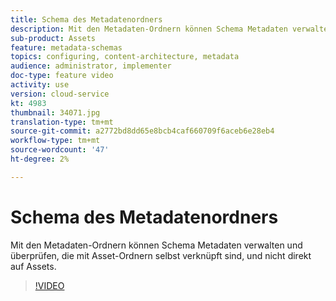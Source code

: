 ```yaml
---
title: Schema des Metadatenordners
description: Mit den Metadaten-Ordnern können Schema Metadaten verwalten und überprüfen, die mit Asset-Ordnern selbst verknüpft sind, und nicht direkt auf Assets.
sub-product: Assets
feature: metadata-schemas
topics: configuring, content-architecture, metadata
audience: administrator, implementer
doc-type: feature video
activity: use
version: cloud-service
kt: 4983
thumbnail: 34071.jpg
translation-type: tm+mt
source-git-commit: a2772bd8dd65e8bcb4caf660709f6aceb6e28eb4
workflow-type: tm+mt
source-wordcount: '47'
ht-degree: 2%

---
```



# Schema des Metadatenordners

Mit den Metadaten-Ordnern können Schema Metadaten verwalten und überprüfen, die mit Asset-Ordnern selbst verknüpft sind, und nicht direkt auf Assets.

>[!VIDEO](https://video.tv.adobe.com/v/34071/?quality=12&learn=on&hidetitle=true)
